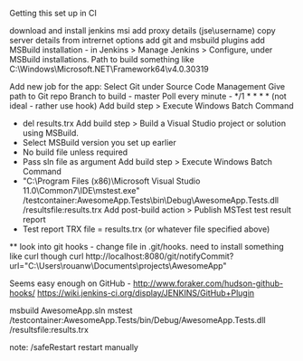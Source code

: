 Getting this set up in CI

download and install jenkins msi
add proxy details (jse\username) copy server details from intrernet options
add git and msbuild plugins
add MSBuild installation - in Jenkins > Manage Jenkins > Configure, under MSBuild installations. Path to build something like C:\Windows\Microsoft.NET\Framework64\v4.0.30319

Add new job for the app:
Select Git under Source Code Management
Give path to Git repo
Branch to build - master
Poll every minute - */1 * * * * (not ideal - rather use hook)
Add build step > Execute Windows Batch Command
- del results.trx
Add build step > Build a Visual Studio project or solution using MSBuild.
- Select MSBuild version you set up earlier
- No build file unless required
- Pass sln file as argument
Add build step > Execute Windows Batch Command
- "C:\Program Files (x86)\Microsoft Visual Studio 11.0\Common7\IDE\mstest.exe" /testcontainer:AwesomeApp.Tests\bin\Debug\AwesomeApp.Tests.dll /resultsfile:results.trx
Add post-build action > Publish MSTest test result report
- Test report TRX file = results.trx (or whatever file specified above)



** look into git hooks - change file in .git/hooks. need to install something like curl though curl http://localhost:8080/git/notifyCommit?url="C:\Users\rouanw\Documents\projects\AwesomeApp"

Seems easy enough on GitHub - http://www.foraker.com/hudson-github-hooks/
https://wiki.jenkins-ci.org/display/JENKINS/GitHub+Plugin

msbuild AwesomeApp.sln
mstest /testcontainer:AwesomeApp.Tests/bin/Debug/AwesomeApp.Tests.dll 
/resultsfile:results.trx

note:
/safeRestart restart manually